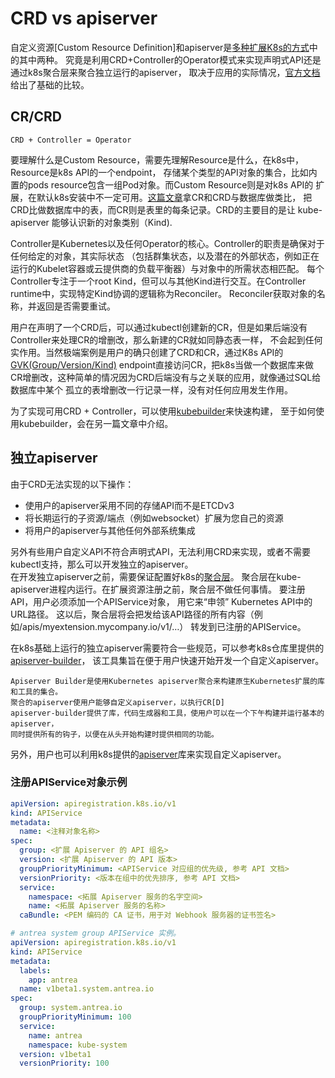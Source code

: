 # CRD vs apiserver
自定义资源[Custom Resource Definition]和apiserver是[多种扩展K8s的方式](https://kubernetes.io/zh/docs/concepts/extend-kubernetes/)中的其中两种。
究竟是利用CRD+Controller的Operator模式来实现声明式API还是通过k8s聚合层来聚合独立运行的apiserver，
取决于应用的实际情况，[官方文档](https://kubernetes.io/docs/concepts/extend-kubernetes/api-extension/custom-resources/#should-i-add-a-custom-resource-to-my-kubernetes-cluster)给出了基础的比较。

## CR/CRD

`CRD + Controller = Operator`

要理解什么是Custom Resource，需要先理解Resource是什么，在k8s中，Resource是k8s API的一个endpoint，
存储某个类型的API对象的集合，比如内置的pods resource包含一组Pod对象。而Custom Resource则是对k8s API的
扩展，在默认k8s安装中不一定可用。[这篇文章](https://itnext.io/crd-is-just-a-table-in-kubernetes-13e15367bbe4)拿CR和CRD与数据库做类比，
把CRD比做数据库中的表，而CR则是表里的每条记录。CRD的主要目的是让 kube-apiserver 能够认识新的对象类别（Kind).

Controller是Kubernetes以及任何Operator的核心。Controller的职责是确保对于任何给定的对象，其实际状态
（包括群集状态，以及潜在的外部状态，例如正在运行的Kubelet容器或云提供商的负载平衡器）与对象中的所需状态相匹配。
每个Controller专注于一个root Kind，但可以与其他Kind进行交互。在Controller runtime中，实现特定Kind协调的逻辑称为Reconciler。
Reconciler获取对象的名称，并返回是否需要重试。

用户在声明了一个CRD后，可以通过kubectl创建新的CR，但是如果后端没有Controller来处理CR的增删改，那么新建的CR就如同静态表一样，
不会起到任何实作用。当然极端案例是用户的确只创建了CRD和CR，通过K8s API的[GVK(Group/Version/Kind)](https://book.kubebuilder.io/cronjob-tutorial/gvks.html) endpoint直接访问CR，把k8s当做一个数据库来做CR增删改，这种简单的情况因为CRD后端没有与之关联的应用，就像通过SQL给数据库中某个
孤立的表增删改一行记录一样，没有对任何应用发生作用。

为了实现可用CRD + Controller，可以使用[kubebuilder](https://book.kubebuilder.io/)来快速构建，
至于如何使用kubebuilder，会在另一篇文章中介绍。

## 独立apiserver

由于CRD无法实现的以下操作：
  - 使用户的apiserver采用不同的存储API而不是ETCDv3
  - 将长期运行的子资源/端点（例如websocket）扩展为您自己的资源
  - 将用户的apiserver与其他任何外部系统集成
  
另外有些用户自定义API不符合声明式API，无法利用CRD来实现，或者不需要kubectl支持，那么可以开发独立的apiserver。  
在开发独立apiserver之前，需要保证配置好k8s的[聚合层](https://kubernetes.io/zh/docs/tasks/extend-kubernetes/configure-aggregation-layer/)。
聚合层在kube-apiserver进程内运行。在扩展资源注册之前，聚合层不做任何事情。 要注册API，用户必须添加一个APIService对象，
用它来“申领” Kubernetes API中的URL路径。 这以后，聚合层将会把发给该API路径的所有内容（例如/apis/myextension.mycompany.io/v1/…） 
转发到已注册的APIService。

在k8s基础上运行的独立apiserver需要符合一些规范，可以参考k8s仓库里提供的[apiserver-builder](https://github.com/kubernetes-sigs/apiserver-builder-alpha)，
该工具集旨在便于用户快速开始开发一个自定义apiserver。
```
Apiserver Builder是使用Kubernetes apiserver聚合来构建原生Kubernetes扩展的库和工具的集合。
聚合的apiserver使用户能够自定义apiserver，以执行CR[D]
apiserver-builder提供了库，代码生成器和工具，使用户可以在一个下午构建并运行基本的apiserver，
同时提供所有的钩子，以便在从头开始构建时提供相同的功能。
```

另外，用户也可以利用k8s提供的[apiserver](https://github.com/kubernetes/apiserver)库来实现自定义apiserver。

### 注册APIService对象示例

```yaml
apiVersion: apiregistration.k8s.io/v1
kind: APIService
metadata:
  name: <注释对象名称>
spec:
  group: <扩展 Apiserver 的 API 组名>
  version: <扩展 Apiserver 的 API 版本>
  groupPriorityMinimum: <APIService 对应组的优先级, 参考 API 文档>
  versionPriority: <版本在组中的优先排序, 参考 API 文档>
  service:
    namespace: <拓展 Apiserver 服务的名字空间>
    name: <拓展 Apiserver 服务的名称>
  caBundle: <PEM 编码的 CA 证书，用于对 Webhook 服务器的证书签名>
```

```yaml
# antrea system group APIService 实例。
apiVersion: apiregistration.k8s.io/v1
kind: APIService
metadata:
  labels:
    app: antrea
  name: v1beta1.system.antrea.io
spec:
  group: system.antrea.io
  groupPriorityMinimum: 100
  service:
    name: antrea
    namespace: kube-system
  version: v1beta1
  versionPriority: 100
```
